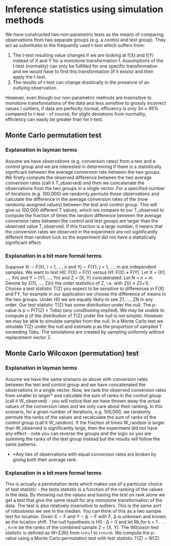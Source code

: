 # Inference statistics using simulation methods

We have constructed two non-parametric tests as the means of comparing observations from two separate groups (e.g. a control and test group). They act as substitutes to the frequently used t-test which suffers from:
1. The t-test resulting value changes if we are looking at f(X) and f(Y) instead of X and Y for a monotone transformation
f. Assumptions of the t-test (normality) can only be fulfilled for one specific transformation and we would have to find this transformation (if it exists) and then apply the t-test.
2. The results of t-test can change drastically in the presence of an outlying observation.

However, even though our non-parametric methods are insensitive to monotone transformations of the data and less sensitive to grossly incorrect values / outliers, if data are perfectly normal, efficiency is only 3π ≈ 95% compared to t-test -  of course, for slight deviations from normality, efficiency can easily be greater than for t-test.

## Monte Carlo permutation test
### Explanation in layman terms
Assume we have observations (e.g. conversion rates) from a test and a control group and we are interested in determining if there is a statistically significant between the average conversion rate between the two groups. We firstly compute the observed difference between the two average conversion rates (call it T_observed) and then we concatenate the observations from the two groups in a single vector. For a specified number of iterations (e.g. 100,000) we randomly permute those observations and calculate the difference in the average conversion rates of the (now randomly assigned values) between the test and control group. This will give us 100,000 different T values, which we compare to our T_observed to compute the fraction of times the random difference between the average conversion rates between the control and test groups are larger than the observed value T_observed. If this fraction is a large number, it means that the conversion rates we observed in the experiment are not significantly different than random luck so the experiment did not have a statistically significant effect.

### Explanation in a bit more formal terms
Suppose Xi ∼ F(X), i = 1, ..., n and Yj ∼ F(Y), j = 1, ..., m are independent samples. We want to test H0: F(X) = F(Y) versus H1: F(X) ≠ F(Y). Let X = (X1, ..., Xn) and Y = (Y1, ..., Yn) and Z = (X, Y) concatenated. Let N = n + m. Denote by Z(1), ..., Z(n) the order statistics of Z, i.e. with Z(i) ≤ Z(i+1). Choose a test statistic T(Z) you expect to be sensitive to differences in F(X) and FY, for example in our application we choose the difference of means in the two groups. Under H0 we are equally likely to see Z1, ..., ZN in any order. Our test statistic T(Z) has some distribution under the null. The p-value is p = P(T(Z) > Tobs) (any conditioning implied). We may be unable to compute p (if the distribution of T(Z) under the null is not simple). However we may be able to simulate samples from the null. In a Monte Carlo test we simulate T(Z) under the null and estimate p as the proportion of sampled T exceeding Tobs. The simulations are created by sampling uniformly without replacement vector Z.

## Monte Carlo Wilcoxon (permutation) test
### Explanation in layman terms
Assume we have the same scenario as above with conversion rates between the test and control group and we have concatenated the observations in a single vector. Now, we rank the observed conversion rates from smaller to larger* and calculate the sum of ranks in the control group (call it W_observed) - you will notice that we have thrown away the actual values of the conversion rates and we only care about their ranking. In this scenario, for a given number of iterations, e.g. 100,000, we randomly permute the ranks of the values and recalculate the sum of ranks of the control group (call it W_random). If the fraction of times W_random is larger than W_observed is significantly large, then the experiment did not have any effect - note you can reverse the groups and the logic so you are summing the ranks of the test group instead but the results will follow the same patterns.

* *Any ties of observations with equal conversion rates are broken by giving both their average rank.
### Explanation in a bit more formal terms
This is actually a permutation tests which makes use of  a particular choice of test statistic - the tests statistic is a function of the ranking of the values in the data. By throwing out the values and basing the test on rank alone
we get a test that give the same result for any monotone transformation of the data. The test is also relatively insensitive to outliers. This is the same sort of robustness we see in the median. You can think of this as a two sample test for location. Given X ∼ F and Y − ∆ ∼ F with F, ∆ is unknown and known as the location shift. The null hypothesis is H0 : ∆ = 0
and let Rk,for k = 1 . . . , n+m be the ranks of the combined sample Z = (X, Y). The Wilcoxon test statistic is defined as W=Σ(Ri) from i=n+1 to i=n+m. We compute the p-value using a Monte Carlo permutation test with test statistic T(Z) = W(Z).
